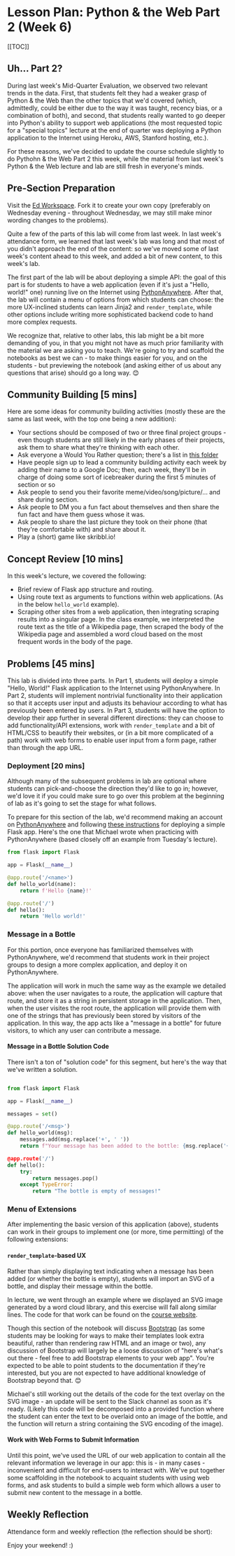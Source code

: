 # Lesson Plan: Python & the Web Part 2 (Week 6)

[[TOC]]

## Uh... Part 2?

During last week's Mid-Quarter Evaluation, we observed two relevant trends in the data. First, that students felt they had a weaker grasp of Python & the Web than the other topics that we'd covered (which, admittedly, could be either due to the way it was taught, recency bias, or a combination of both), and second, that students really wanted to go deeper into Python's ability to support web applications (the most requested topic for a "special topics" lecture at the end of quarter was deploying a Python application to the Internet using Heroku, AWS, Stanford hosting, etc.).

For these reasons, we've decided to update the course schedule slightly to do Pythohn & the Web Part 2 this week, while the material from last week's Python & the Web lecture and lab are still fresh in everyone's minds.

## Pre-Section Preparation
Visit the [Ed Workspace](https://edstem.org/us/courses/2850/workspaces/pNTgfKaanIsFo7fbEUSfpKID3T0x5RcU). Fork it to create your own copy (preferably on Wednesday evening - throughout Wednesday, we may still make minor wording changes to the problems).

Quite a few of the parts of this lab will come from last week. In last week's attendance form, we learned that last week's lab was long and that most of you didn't approach the end of the content: so we've moved some of last week's content ahead to this week, and added a bit of new content, to this week's lab.

The first part of the lab will be about deploying a simple API: the goal of this part is for students to have a web application (even if it's just a "Hello, world!" one) running live on the Internet using [PythonAnywhere](https://www.pythonanywhere.com). After that, the lab will contain a menu of options from which students can choose: the more UX-inclined students can learn Jinja2 and `render_template`, while other options include writing more sophisticated backend code to hand more complex requests.

We recognize that, relative to other labs, this lab might be a bit more demanding of you, in that you might not have as much prior familiarity with the material we are asking you to teach. We're going to try and scaffold the notebooks as best we can - to make things easier for you, and on the students - but previewing the notebook (and asking either of us about any questions that arise) should go a long way. 😊

## Community Building \[5 mins\]

Here are some ideas for community building activities (mostly these are the same as last week, with the top one being a new addition):
* Your sections should be composed of two or three final project groups - even though students are still likely in the early phases of their projects, ask them to share what they're thinking with each other.
* Ask everyone a Would You Rather question; there's a list in [this folder](https://drive.google.com/drive/folders/1SobifNwo_dPMA_dO78IUVUuyATwlqF9N?usp=sharing)
* Have people sign up to lead a community building activity each week by adding their name to a Google Doc; then, each week, they'll be in charge of doing some sort of icebreaker during the first 5 minutes of section or so
* Ask people to send you their favorite meme/video/song/picture/... and share during section.
* Ask people to DM you a fun fact about themselves and then share the fun fact and have them guess whose it was.
* Ask people to share the last picture they took on their phone (that they're comfortable with) and share about it.
* Play a (short) game like skribbl.io!

## Concept Review \[10 mins\]

In this week's lecture, we covered the following:
* Brief review of Flask app structure and routing.
* Using route text as arguments to functions within web applications. (As in the below `hello_world` example).
* Scraping other sites from a web application, then integrating scraping results into a singular page. In the class example, we interpreted the route text as the title of a Wikipedia page, then scraped the body of the Wikipedia page and assembled a word cloud based on the most frequent words in the body of the page.

## Problems \[45 mins\]

This lab is divided into three parts. In Part 1, students will deploy a simple "Hello, World!" Flask application to the Internet using PythonAnywhere. In Part 2, students will implement nontrivial functionality into their application so that it accepts user input and adjusts its behaviour according to what has previously been entered by users. In Part 3, students will have the option to develop their app further in several different directions: they can choose to add functionality/API extensions, work with `render_template` and a bit of HTML/CSS to beautify their websites, or (in a bit more complicated of a path) work with web forms to enable user input from a form page, rather than through the app URL.

### Deployment \[20 mins\]

Although many of the subsequent problems in lab are optional where students can pick-and-choose the direction they'd like to go in; however, we'd love it if you could make sure to go over this problem at the beginning of lab as it's going to set the stage for what follows.

To prepare for this section of the lab, we'd recommend making an account on [PythonAnywhere](https://pythonanywhere.com) and following [these instructions](https://pythonhow.com/deploy-flask-web-app-pythonanywhere/) for deploying a simple Flask app. Here's the one that Michael wrote when practicing with PythonAnywhere (based closely off an example from Tuesday's lecture).

```python
from flask import Flask

app = Flask(__name__)

@app.route('/<name>')
def hello_world(name):
    return f'Hello {name}!'

@app.route('/')
def hello():
    return 'Hello world!'
```

### Message in a Bottle
For this portion, once everyone has familiarized themselves with PythonAnywhere, we'd recommend that students work in their project groups to design a more complex application, and deploy it on PythonAnywhere.

The application will work in much the same way as the example we detailed above: when the user navigates to a route, the application will capture that route, and store it as a string in persistent storage in the application. Then, when the user visites the root route, the application will provide them with one of the strings that has previously been stored by visitors of the application. In this way, the app acts like a "message in a bottle" for future visitors, to which any user can contribute a message.

#### Message in a Bottle Solution Code
There isn't a ton of "solution code" for this segment, but here's the way that we've written a solution.

```python

from flask import Flask

app = Flask(__name__)

messages = set()

@app.route('/<msg>')
def hello_world(msg):
    messages.add(msg.replace('+', ' '))
    return f"Your message has been added to the bottle: {msg.replace('+', ' '}"

@app.route('/')
def hello():
    try:
        return messages.pop()
    except TypeError:
        return "The bottle is empty of messages!"

```

### Menu of Extensions

After implementing the basic version of this application (above), students can work in their groups to implement one (or more, time permitting) of the following extensions:

#### `render_template`-based UX

Rather than simply displaying text indicating when a message has been added (or whether the bottle is empty), students will import an SVG of a bottle, and display their message within the bottle.

In lecture, we went through an example where we displayed an SVG image generated by a word cloud library, and this exercise will fall along similar lines. The code for that work can be found on the [course website](https://stanfordpython.com/#/lectures).

Though this section of the notebook will discuss [Bootstrap](https://getbootstrap.com) (as some students may be looking for ways to make their templates look extra beautiful, rather than rendering raw HTML and an image or two), any discussion of Bootstrap will largely be a loose discussion of "here's what's out there - feel free to add Bootstrap elements to your web app". You're expected to be able to point students to the documentation if they're interested, but you are not expected to have additional knowledge of Bootstrap beyond that. 😊

<div class="alert alert-warning">
    <span>Michael's still working out the details of the code for the text overlay on the SVG image - an update will be sent to the Slack channel as soon as it's ready. (Likely this code will be decomposed into a provided function where the student can enter the text to be overlaid onto an image of the bottle, and the function will return a string containing the SVG encoding of the image).</span>
</div>

#### Work with Web Forms to Submit Information

Until this point, we've used the URL of our web application to contain all the relevant information we leverage in our app: this is - in many cases - inconvenient and difficult for end-users to interact with. We've put together some scaffolding in the notebook to acquaint students with using web forms, and ask students to build a simple web form which allows a user to submit new content to the message in a bottle.

## Weekly Reflection
Attendance form and weekly reflection (the reflection should be short): 

Enjoy your weekend! :)
